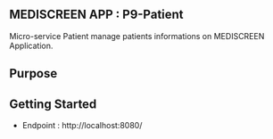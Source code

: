 ## MEDISCREEN APP : P9-Patient

Micro-service Patient manage patients informations on MEDISCREEN Application.

## Purpose

## Getting Started

- Endpoint : http://localhost:8080/
